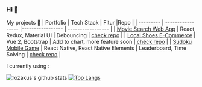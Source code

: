 ### Hi 👋

My projects :construction_worker: 
| Portfolio | Tech Stack | Fitur |Repo |
| --------- | ----------------- |----------------- | ----------------- |
| [Movie Search Web App](https://movie-search-by-rozakus.web.app/) | React, Redux, Material UI  | Debouncing | [check repo](https://github.com/rozakus/react-challenge) |
| [Local Shoes E-Commerce](https://sepatu-lokal-by-rozakus.web.app/) | Vue 2, Bootstrap  | Add to chart, more feature soon | [check repo](https://github.com/rozakus/ecommerce-client-customer) |
| [Sudoku Mobile Game](https://expo.io/@rozakus/projects/sugoku) | React Native, React Native Elements | Leaderboard, Time Solving | [check repo](https://github.com/rozakus/sugoku) |

I currently using : 

![rozakus's github stats](https://github-readme-stats.vercel.app/api?username=rozakus&theme=react&show_icons=true)
[![Top Langs](https://github-readme-stats.vercel.app/api/top-langs/?username=anuraghazra&layout=compact&theme=react)](https://github.com/rozakus/github-readme-stats)

<!--
**rozakus/rozakus** is a ✨ _special_ ✨ repository because its `README.md` (this file) appears on your GitHub profile.

Here are some ideas to get you started:

- 🔭 I’m currently working on ...
- 🌱 I’m currently learning ...
- 👯 I’m looking to collaborate on ...
- 🤔 I’m looking for help with ...
- 💬 Ask me about ...
- 📫 How to reach me: ...
- 😄 Pronouns: ...
- ⚡ Fun fact: ...
-->
